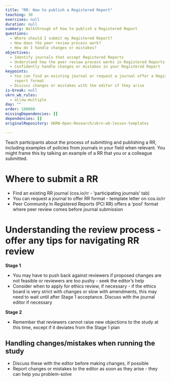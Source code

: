 ```yaml
---
title: "RR: How to publish a Registered Report"
teaching: 30
exercises: null
duration: null
summary: Walkthrough of how to publish a Registered Report
questions:
  - Where should I submit my Registered Report?
  - How does the peer review process work?
  - How do I handle changes or mistakes?
objectives:
  - Identify journals that accept Registered Reports
  - Understand how the peer review process works in Registered Reports
  - Confidently handle changes or mistakes in your Registered Report
keypoints:
  - You can find an existing journal or request a journal offer a Registered
    report format
  - Discuss changes or mistakes with the editor if they arise
is-break: null
ukrn_wb_rules:
  - allow-multiple
day: ""
order: 100000
missingDependencies: []
dependencies: []
originalRepository: UKRN-Open-Research/ukrn-wb-lesson-templates

---
```

Teach participants about the process of submitting and publishing a RR, including examples of policies from journals in your field when relevant. You might frame this by talking an example of a RR that you or a colleague submitted. 

# Where to submit a RR
- Find an existing RR journal (cos.io/rr - ‘participating journals’ tab)
- You can request a journal to offer RR format - template letter on cos.io/rr
- Peer Community In Registered Reports (PCI RR) offers a ‘pool’ format where peer review comes before journal submission

# Understanding the review process - offer any tips for navigating RR review
**Stage 1**	
- You may have to push back against reviewers if proposed changes are not feasible or reviewers are too pushy - seek the editor’s help
- Consider when to apply for ethics review, if necessary - if the ethics board is very strict with changes or slow with amendments, this may need to wait until after Stage 1 acceptance. Discuss with the journal editor if necessary

**Stage 2**
- Remember that reviewers cannot raise new objections to the study at this time, except if it deviates from the Stage 1 plan

## Handling changes/mistakes when running the study
- Discuss these with the editor before making changes, if possible
- Report changes or mistakes to the editor as soon as they arise - they can help you problem-solve

